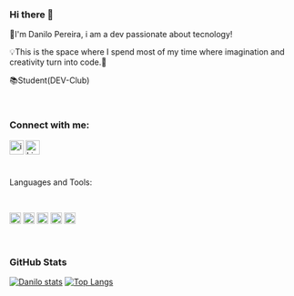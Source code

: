 ### Hi there 👋


:bust_in_silhouette:I'm Danilo Pereira, i am a dev passionate about tecnology!

:bulb:This is the space where I spend most of my time where imagination and creativity turn into code.:calling:

 :books:Student(DEV-Club)

<br>

### Connect with me:

<p>
  <a href="https://instagram.com/danilopereiraof?igshid=ZDdkNTZiNTM=">
         <img align="left" alt="icone do instagram" width="25px" src="https://cdn.jsdelivr.net/npm/simple-icons@v3/icons/instagram.svg" />
  </a>
  
  <a href="#">
<img align="left" alt="LinkedIn" width="25px" src="https://cdn.jsdelivr.net/npm/simple-icons@v3/icons/linkedin.svg" />
</a>
    <br>
    <br>
    
 <p align="left">
 <br />
 Languages and Tools:
 </p>
<br>

<code><img height="20" src="https://cdn.jsdelivr.net/gh/devicons/devicon/icons/html5/html5-original.svg"></code>
<code><img height="20" src="https://cdn.jsdelivr.net/gh/devicons/devicon/icons/css3/css3-original.svg"></code>
<code><img height="20" src="https://cdn.jsdelivr.net/gh/devicons/devicon/icons/javascript/javascript-original.svg"></code>
<code><img height="20" src="https://cdn.jsdelivr.net/gh/devicons/devicon/icons/react/react-original.svg"></code>
<code><img height="20" src="https://cdn.jsdelivr.net/gh/devicons/devicon/icons/nodejs/nodejs-original-wordmark.svg"></code>

<br>

### GitHub Stats

[![Danilo stats](https://github-readme-stats.vercel.app/api?username=DaniloPereira8&show_icons=true&theme=dracula)](https://github.com/anuraghazra/github-readme-stats)
[![Top Langs](https://github-readme-stats.vercel.app/api/top-langs/?username=daniloPereira8&layout=compact&show_icons=true&theme=dracula)](https://github.com/anuraghazra/github-readme-stats)
